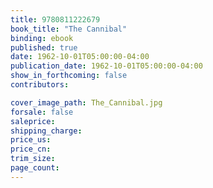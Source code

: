 ```yaml
---
title: 9780811222679
book_title: "The Cannibal"
binding: ebook
published: true
date: 1962-10-01T05:00:00-04:00
publication_date: 1962-10-01T05:00:00-04:00
show_in_forthcoming: false
contributors:

cover_image_path: The_Cannibal.jpg
forsale: false
saleprice:
shipping_charge:
price_us:
price_cn:
trim_size:
page_count:
---
```


